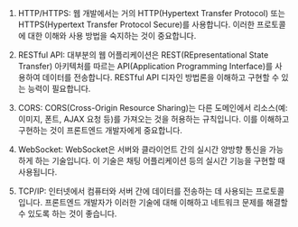 1. HTTP/HTTPS: 웹 개발에서는 거의 HTTP(Hypertext Transfer Protocol) 또는 HTTPS(Hypertext Transfer Protocol Secure)를 사용합니다. 이러한 프로토콜에 대한 이해와 사용 방법을 숙지하는 것이 중요합니다.

2. RESTful API: 대부분의 웹 어플리케이션은 REST(REpresentational State Transfer) 아키텍처를 따르는 API(Application Programming Interface)를 사용하여 데이터를 전송합니다. RESTful API 디자인 방법론을 이해하고 구현할 수 있는 능력이 필요합니다.

3. CORS: CORS(Cross-Origin Resource Sharing)는 다른 도메인에서 리소스(예: 이미지, 폰트, AJAX 요청 등)를 가져오는 것을 허용하는 규칙입니다. 이를 이해하고 구현하는 것이 프론트엔드 개발자에게 중요합니다.

4. WebSocket: WebSocket은 서버와 클라이언트 간의 실시간 양방향 통신을 가능하게 하는 기술입니다. 이 기술은 채팅 어플리케이션 등의 실시간 기능을 구현할 때 사용됩니다.

5. TCP/IP: 인터넷에서 컴퓨터와 서버 간에 데이터를 전송하는 데 사용되는 프로토콜입니다. 프론트엔드 개발자가 이러한 기술에 대해 이해하고 네트워크 문제를 해결할 수 있도록 하는 것이 좋습니다.
